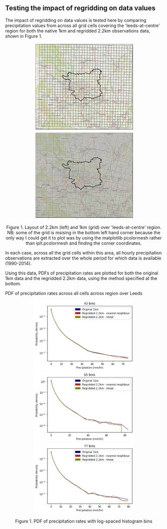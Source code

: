 ## Testing the impact of regridding on data values 

The impact of regridding on data values is tested here by comparing precipitation values from across all grid cells covering the 'leeds-at-centre' region for both the native 1km and regridded 2.2km observations data, shown in Figure 1. 

<p align="center">
  <img src="Figs/1km_grid.png" width="320" />
  <img src="Figs/2.2km_grid.png" width="320" />
</p>
<p align="center"> Figure 1. Layout of 2.2km (left) and 1km (grid) over 'leeds-at-centre' region. NB: some of the grid is msising in the bottom left hand corner because the only way I could get it to plot was by using the matplotlib pcolormesh rather than iplt.pcolormesh and finding the corner coordinates. <p align="center">

In each case, across all the grid cells within this area, all hourly precipitation observations are extracted over the whole period for which data is available (1990-2014).

Using this data, PDFs of precipitation rates are plotted for both the original 1km data and the regridded 2.2km data, using the method specified at the bottom.

PDF of precipitation rates across all cells across region over Leeds
<p align="center">
  <img src="Figs/log_discrete_histogram_43bins.png" width="320" />
  <img src="Figs/log_discrete_histogram_65bins.png" width="320" />
    <img src="Figs/log_discrete_histogram_77bins.png" width="320" />  
</p>
<p align="center"> Figure 1. PDF of precipitation rates with log-spaced histogram bins  <p align="center">
